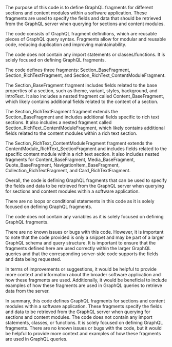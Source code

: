 The purpose of this code is to define GraphQL fragments for different sections and content modules within a software application. These fragments are used to specify the fields and data that should be retrieved from the GraphQL server when querying for sections and content modules.

The code consists of GraphQL fragment definitions, which are reusable pieces of GraphQL query syntax. Fragments allow for modular and reusable code, reducing duplication and improving maintainability.

The code does not contain any import statements or classes/functions. It is solely focused on defining GraphQL fragments.

The code defines three fragments: Section_BaseFragment, Section_RichTextFragment, and Section_RichText_ContentModuleFragment.

The Section_BaseFragment fragment includes fields related to the base properties of a section, such as theme, variant, styles, background, and introText. It also includes a nested fragment called Content_BaseFragment, which likely contains additional fields related to the content of a section.

The Section_RichTextFragment fragment extends the Section_BaseFragment and includes additional fields specific to rich text sections. It also includes a nested fragment called Section_RichText_ContentModuleFragment, which likely contains additional fields related to the content modules within a rich text section.

The Section_RichText_ContentModuleFragment fragment extends the ContentModule_RichText_SectionFragment and includes fields related to the specific content module within a rich text section. It also includes nested fragments for Content_BaseFragment, Media_BaseFragment, Quote_BaseFragment, NavigationItem_BaseFragment, Collection_RichTextFragment, and Card_RichTextFragment.

Overall, the code is defining GraphQL fragments that can be used to specify the fields and data to be retrieved from the GraphQL server when querying for sections and content modules within a software application.

There are no loops or conditional statements in this code as it is solely focused on defining GraphQL fragments.

The code does not contain any variables as it is solely focused on defining GraphQL fragments.

There are no known issues or bugs with this code. However, it is important to note that the code provided is only a snippet and may be part of a larger GraphQL schema and query structure. It is important to ensure that the fragments defined here are used correctly within the larger GraphQL queries and that the corresponding server-side code supports the fields and data being requested.

In terms of improvements or suggestions, it would be helpful to provide more context and information about the broader software application and how these fragments are used. Additionally, it would be beneficial to include examples of how these fragments are used in GraphQL queries to retrieve data from the server.

In summary, this code defines GraphQL fragments for sections and content modules within a software application. These fragments specify the fields and data to be retrieved from the GraphQL server when querying for sections and content modules. The code does not contain any import statements, classes, or functions. It is solely focused on defining GraphQL fragments. There are no known issues or bugs with the code, but it would be helpful to provide more context and examples of how these fragments are used in GraphQL queries.
